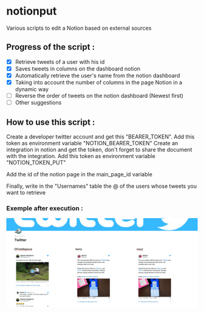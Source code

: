 # notionput
Various scripts to edit a Notion based on external sources


## Progress of the script :

- [x] Retrieve tweets of a user with his id
- [x] Saves tweets in columns on the dashboard notion
- [x] Automatically retrieve the user's name from the notion dashboard
- [x] Taking into account the number of columns in the page Notion in a dynamic way
- [ ] Reverse the order of tweets on the notion dashboard (Newest first)
- [ ] Other suggestions

## How to use this script : 

Create a developer twitter account and get this "BEARER_TOKEN".
Add this token as environment variable "NOTION_BEARER_TOKEN"
Create an integration in notion and get the token, don't forget to share the document with the integration.
Add this token as environment variable "NOTION_TOKEN_PUT"

Add the id of the notion page in the main_page_id variable

Finally, write in the "Usernames" table the @ of the users whose tweets you want to retrieve

### Exemple after execution : 

![Notion page with some tweets](Exemple.png)





